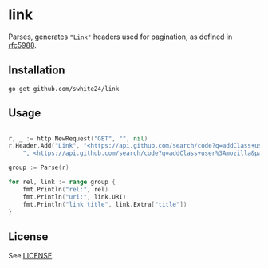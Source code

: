 # link

Parses, generates `"Link"` headers used for pagination, as defined in
[rfc5988](http://tools.ietf.org/html/rfc5988).

## Installation

```
go get github.com/swhite24/link
```

## Usage

```go

r, _ := http.NewRequest("GET", "", nil)
r.Header.Add("Link", "<https://api.github.com/search/code?q=addClass+user%3Amozilla&page=2>; rel=\"next\""+
	", <https://api.github.com/search/code?q=addClass+user%3Amozilla&page=34>; rel=\"last\"")

group := Parse(r)

for rel, link := range group {
    fmt.Println("rel:", rel)
    fmt.Println("uri:", link.URI)
    fmt.Println("link title", link.Extra["title"])
}
```

## License

See [LICENSE](LICENSE).
